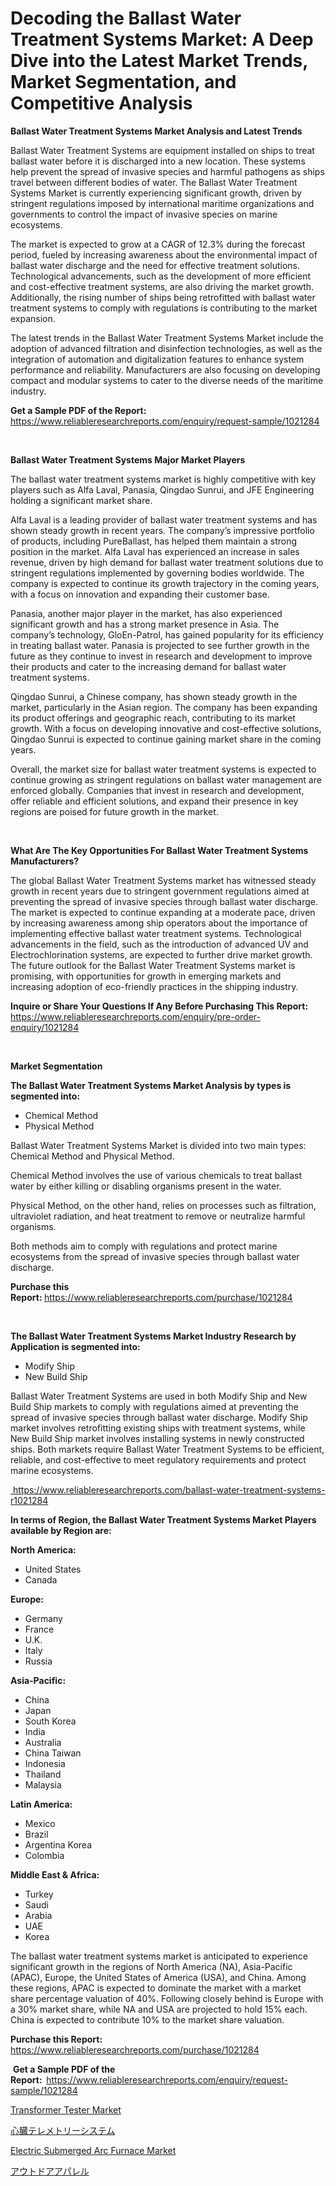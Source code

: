<p><h1>Decoding the Ballast Water Treatment Systems Market: A Deep Dive into the Latest Market Trends, Market Segmentation, and Competitive Analysis</h1></p><p><strong>Ballast Water Treatment Systems Market Analysis and Latest Trends</strong></p>
<p><p>Ballast Water Treatment Systems are equipment installed on ships to treat ballast water before it is discharged into a new location. These systems help prevent the spread of invasive species and harmful pathogens as ships travel between different bodies of water. The Ballast Water Treatment Systems Market is currently experiencing significant growth, driven by stringent regulations imposed by international maritime organizations and governments to control the impact of invasive species on marine ecosystems.</p><p>The market is expected to grow at a CAGR of 12.3% during the forecast period, fueled by increasing awareness about the environmental impact of ballast water discharge and the need for effective treatment solutions. Technological advancements, such as the development of more efficient and cost-effective treatment systems, are also driving the market growth. Additionally, the rising number of ships being retrofitted with ballast water treatment systems to comply with regulations is contributing to the market expansion.</p><p>The latest trends in the Ballast Water Treatment Systems Market include the adoption of advanced filtration and disinfection technologies, as well as the integration of automation and digitalization features to enhance system performance and reliability. Manufacturers are also focusing on developing compact and modular systems to cater to the diverse needs of the maritime industry.</p></p>
<p><strong>Get a Sample PDF of the Report:&nbsp;</strong> <a href="https://www.reliableresearchreports.com/enquiry/request-sample/1021284">https://www.reliableresearchreports.com/enquiry/request-sample/1021284</a></p>
<p>&nbsp;</p>
<p><strong>Ballast Water Treatment Systems Major Market Players</strong></p>
<p><p>The ballast water treatment systems market is highly competitive with key players such as Alfa Laval, Panasia, Qingdao Sunrui, and JFE Engineering holding a significant market share. </p><p>Alfa Laval is a leading provider of ballast water treatment systems and has shown steady growth in recent years. The company’s impressive portfolio of products, including PureBallast, has helped them maintain a strong position in the market. Alfa Laval has experienced an increase in sales revenue, driven by high demand for ballast water treatment solutions due to stringent regulations implemented by governing bodies worldwide. The company is expected to continue its growth trajectory in the coming years, with a focus on innovation and expanding their customer base.</p><p>Panasia, another major player in the market, has also experienced significant growth and has a strong market presence in Asia. The company’s technology, GloEn-Patrol, has gained popularity for its efficiency in treating ballast water. Panasia is projected to see further growth in the future as they continue to invest in research and development to improve their products and cater to the increasing demand for ballast water treatment systems.</p><p>Qingdao Sunrui, a Chinese company, has shown steady growth in the market, particularly in the Asian region. The company has been expanding its product offerings and geographic reach, contributing to its market growth. With a focus on developing innovative and cost-effective solutions, Qingdao Sunrui is expected to continue gaining market share in the coming years.</p><p>Overall, the market size for ballast water treatment systems is expected to continue growing as stringent regulations on ballast water management are enforced globally. Companies that invest in research and development, offer reliable and efficient solutions, and expand their presence in key regions are poised for future growth in the market.</p></p>
<p>&nbsp;</p>
<p><strong>What Are The Key Opportunities For Ballast Water Treatment Systems Manufacturers?</strong></p>
<p><p>The global Ballast Water Treatment Systems market has witnessed steady growth in recent years due to stringent government regulations aimed at preventing the spread of invasive species through ballast water discharge. The market is expected to continue expanding at a moderate pace, driven by increasing awareness among ship operators about the importance of implementing effective ballast water treatment systems. Technological advancements in the field, such as the introduction of advanced UV and Electrochlorination systems, are expected to further drive market growth. The future outlook for the Ballast Water Treatment Systems market is promising, with opportunities for growth in emerging markets and increasing adoption of eco-friendly practices in the shipping industry.</p></p>
<p><strong>Inquire or Share Your Questions If Any Before Purchasing This Report:</strong> <a href="https://www.reliableresearchreports.com/enquiry/pre-order-enquiry/1021284">https://www.reliableresearchreports.com/enquiry/pre-order-enquiry/1021284</a></p>
<p>&nbsp;</p>
<p><strong>Market Segmentation</strong></p>
<p><strong>The Ballast Water Treatment Systems Market Analysis by types is segmented into:</strong></p>
<p><ul><li>Chemical Method</li><li>Physical Method</li></ul></p>
<p><p>Ballast Water Treatment Systems Market is divided into two main types: Chemical Method and Physical Method. </p><p>Chemical Method involves the use of various chemicals to treat ballast water by either killing or disabling organisms present in the water. </p><p>Physical Method, on the other hand, relies on processes such as filtration, ultraviolet radiation, and heat treatment to remove or neutralize harmful organisms.</p><p>Both methods aim to comply with regulations and protect marine ecosystems from the spread of invasive species through ballast water discharge.</p></p>
<p><strong>Purchase this Report:&nbsp;</strong><a href="https://www.reliableresearchreports.com/purchase/1021284">https://www.reliableresearchreports.com/purchase/1021284</a></p>
<p>&nbsp;</p>
<p><strong>The Ballast Water Treatment Systems Market Industry Research by Application is segmented into:</strong></p>
<p><ul><li>Modify Ship</li><li>New Build Ship</li></ul></p>
<p><p>Ballast Water Treatment Systems are used in both Modify Ship and New Build Ship markets to comply with regulations aimed at preventing the spread of invasive species through ballast water discharge. Modify Ship market involves retrofitting existing ships with treatment systems, while New Build Ship market involves installing systems in newly constructed ships. Both markets require Ballast Water Treatment Systems to be efficient, reliable, and cost-effective to meet regulatory requirements and protect marine ecosystems.</p></p>
<p><a href="https://www.reliableresearchreports.com/ballast-water-treatment-systems-r1021284">&nbsp;https://www.reliableresearchreports.com/ballast-water-treatment-systems-r1021284</a></p>
<p><strong>In terms of Region, the Ballast Water Treatment Systems Market Players available by Region are:</strong></p>
<p>
    <p> <strong> North America: </strong>
        <ul>
            <li>United States</li>
            <li>Canada</li>
        </ul>
        </p> 
    <p> <strong> Europe: </strong>
        <ul>
            <li>Germany</li>
            <li>France</li>
            <li>U.K.</li>
            <li>Italy</li>
            <li>Russia</li>
        </ul>
        </p> 
    <p> <strong> Asia-Pacific: </strong>
        <ul>
            <li>China</li>
            <li>Japan</li>
            <li>South Korea</li>
            <li>India</li>
            <li>Australia</li>
            <li>China Taiwan</li>
            <li>Indonesia</li>
            <li>Thailand</li>
            <li>Malaysia</li>
        </ul>
        </p> 
    <p> <strong> Latin America: </strong>
        <ul>
            <li>Mexico</li>
            <li>Brazil</li>
            <li>Argentina Korea</li>
            <li>Colombia</li>
        </ul>
        </p> 
    <p> <strong> Middle East & Africa: </strong>
        <ul>
            <li>Turkey</li>
            <li>Saudi</li>
            <li>Arabia</li>
            <li>UAE</li>
            <li>Korea</li>
        </ul>
    </p>
    </p>
<p><p>The ballast water treatment systems market is anticipated to experience significant growth in the regions of North America (NA), Asia-Pacific (APAC), Europe, the United States of America (USA), and China. Among these regions, APAC is expected to dominate the market with a market share percentage valuation of 40%. Following closely behind is Europe with a 30% market share, while NA and USA are projected to hold 15% each. China is expected to contribute 10% to the market share valuation.</p></p>
<p><strong>Purchase this Report: </strong><a href="https://www.reliableresearchreports.com/purchase/1021284">https://www.reliableresearchreports.com/purchase/1021284</a></p>
<p>&nbsp;<strong>Get a Sample PDF of the Report:&nbsp;&nbsp;</strong><a href="https://www.reliableresearchreports.com/enquiry/request-sample/1021284">https://www.reliableresearchreports.com/enquiry/request-sample/1021284</a></p>
<p><strong></strong></p>
<p><p><a href="https://github.com/RichRobinson5/Market-Research-Report-List-4/blob/main/transformer-tester-market.md">Transformer Tester Market</a></p><p><a href="https://github.com/oqxogxyvqe90775/Market-Research-Report-List-1/blob/main/426001034889.md">心臓テレメトリーシステム</a></p><p><a href="https://github.com/gdfhhhj/Market-Research-Report-List-4/blob/main/electric-submerged-arc-furnace-market.md">Electric Submerged Arc Furnace Market</a></p><p><a href="https://github.com/VellaJacobi2023/Market-Research-Report-List-1/blob/main/113277334888.md">アウトドアアパレル</a></p></p>